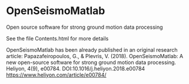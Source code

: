 # OpenSeismoMatlab
Open source software for strong ground motion data processing

See the file Contents.html for more details

OpenSeismoMatlab has been already published in an original research article:
Papazafeiropoulos, G., & Plevris, V. (2018). OpenSeismoMatlab: A new open-source software for strong ground motion data processing. Heliyon, 4(9), e00784.
DOI:10.1016/j.heliyon.2018.e00784
https://www.heliyon.com/article/e00784/

